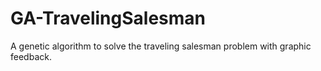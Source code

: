 # GA-TravelingSalesman

A genetic algorithm to solve the traveling salesman problem with graphic feedback.
